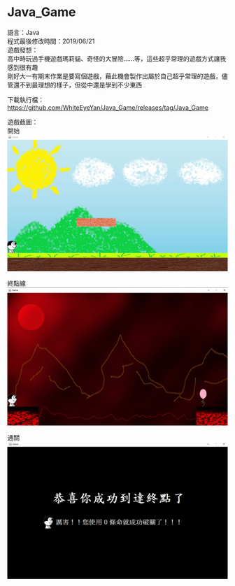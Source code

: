 # Java_Game
語言：Java  
程式最後修改時間：2019/06/21  
遊戲發想：  
高中時玩過手機遊戲瑪莉貓、奇怪的大冒險......等，這些超乎常理的遊戲方式讓我感到很有趣  
剛好大一有期末作業是要寫個遊戲，藉此機會製作出屬於自己超乎常理的遊戲，儘管還不到最理想的樣子，但從中還是學到不少東西  
  
下載執行檔：https://github.com/WhiteEyeYan/Java_Game/releases/tag/Java_Game  
  
  
遊戲截圖：  
開始
![image](https://github.com/WhiteEyeYan/Java_Game/blob/main/gameImage/start.jpg)  
  
終點線  
![image](https://github.com/WhiteEyeYan/Java_Game/blob/main/gameImage/finish_line.jpg)  
  
通關  
![image](https://github.com/WhiteEyeYan/Java_Game/blob/main/gameImage/end.jpg) 
